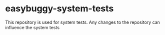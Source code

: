 # easybuggy-system-tests

This repository is used for system tests. Any changes to the repository can influence the system tests